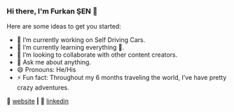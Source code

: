 ### Hi there, I'm Furkan ŞEN 👋


Here are some ideas to get you started:

- 🔭 I’m currently working on Self Driving Cars.
- 🌱 I’m currently learning everything 🤣.
- 👯 I’m looking to collaborate with other content creators.
- 💬 Ask me about anything.
- 😄 Pronouns: He/His
- ⚡ Fun fact: Throughout my 6 months traveling the world, I’ve have pretty crazy adventures.


🏡 [website][website] **|** 
👔 [linkedin][linkedin]


[website]: https://senfurkan.com/
[linkedin]: https://linkedin.com/in/senfurkan

